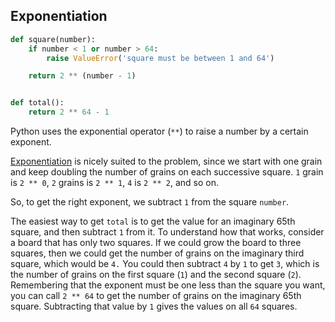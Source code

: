 ## Exponentiation

```python
def square(number):
    if number < 1 or number > 64:
        raise ValueError('square must be between 1 and 64')

    return 2 ** (number - 1)


def total():
    return 2 ** 64 - 1

```

Python uses the exponential operator (`**`) to raise a number by a certain exponent.

[Exponentiation][exponentiation] is nicely suited to the problem, since we start with one grain and keep doubling the number of grains on each successive square.
`1` grain is `2 ** 0`, `2` grains is `2 ** 1`, `4` is `2 ** 2`, and so on.

So, to get the right exponent, we subtract `1` from the square `number`.

The easiest way to get `total` is to get the value for an imaginary 65th square,
and then subtract `1` from it.
To understand how that works, consider a board that has only two squares.
If we could grow the board to three squares, then we could get the number of grains on the imaginary third square,
which would be `4.`
You could then subtract `4` by `1` to get `3`, which is the number of grains on the first square (`1`) and the second square (`2`).
Remembering that the exponent must be one less than the square you want,
you can call `2 ** 64` to get the number of grains on the imaginary 65th square.
Subtracting that value by `1` gives the values on all `64` squares.

[exponentiation]: https://www.codingem.com/python-exponent-maths/
